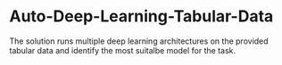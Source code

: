 # Auto-Deep-Learning-Tabular-Data
The solution runs multiple deep learning architectures on the provided tabular data and identify the most suitalbe model for the task.
